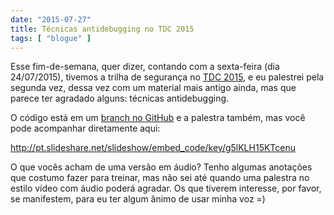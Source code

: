 ```yaml
---
date: "2015-07-27"
title: Técnicas antidebugging no TDC 2015
tags: [ "blogue" ]
---
```

Esse fim-de-semana, quer dizer, contando com a sexta-feira (dia 24/07/2015), tivemos a trilha de segurança no [TDC 2015](http://www.thedevelopersconference.com.br/tdc/2015/saopaulo/trilha-seguranca), e eu palestrei pela segunda vez, dessa vez com um material mais antigo ainda, mas que parece ter agradado alguns: técnicas antidebugging.

O código está em um [branch no GitHub](https://github.com/Caloni/Antidebugging) e a palestra também, mas você pode acompanhar diretamente aqui:

http://pt.slideshare.net/slideshow/embed_code/key/g5lKLH15KTcenu

O que vocês acham de uma versão em áudio? Tenho algumas anotações que costumo fazer para treinar, mas não sei até quando uma palestra no estilo vídeo com áudio poderá agradar. Os que tiverem interesse, por favor, se manifestem, para eu ter algum ânimo de usar minha voz =)
